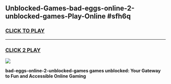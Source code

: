 
## Unblocked-Games-bad-eggs-online-2-unblocked-games-Play-Online #sfh6q
<h3>
<a href="https://news.freeplayer.one?title=bad-eggs-online-2-unblocked-games&ref=3">CLICK TO PLAY</a></h3>
<hr>

<h3>
<a href="https://news.freeplayer.one?title=bad-eggs-online-2-unblocked-games&ref=3">CLICK 2 PLAY</a>
  
</h3>

<a href="https://news.freeplayer.one?title=bad-eggs-online-2-unblocked-games&ref=3"><img src="https://clearcache.store/games.png"></a>


**bad-eggs-online-2-unblocked-games games unblocked: Your Gateway to Fun and Accessible Online Gaming**
